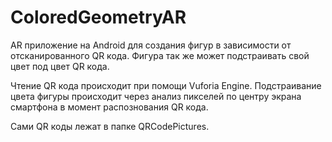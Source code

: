 # ColoredGeometryAR

AR приложение на Android для создания фигур в зависимости от отсканированного QR кода. Фигура так же может подстраивать свой цвет под цвет QR кода. 

Чтение QR кода происходит при помощи Vuforia Engine. Подстраивание цвета фигуры происходит через анализ пикселей по центру экрана смартфона в момент распознования QR кода. 

Сами QR коды лежат в папке QRCodePictures.
